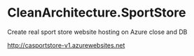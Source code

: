 # CleanArchitecture.SportStore

Create real sport store website hosting on Azure close and DB

http://casportstore-v1.azurewebsites.net

